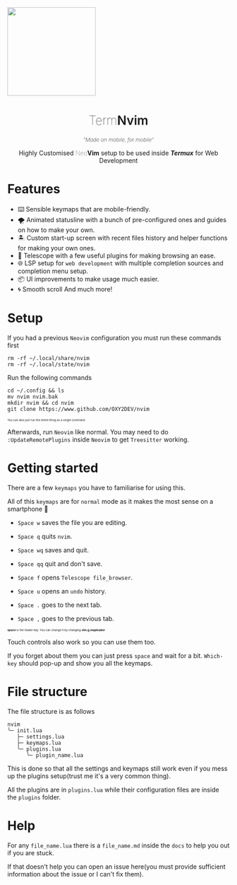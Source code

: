 <img style="display: grid;width: 200px; justify-content: center;" src="./docs/assets/termNvim.png"/>

<h1 style="text-align: center;"><span style="font-weight: 100">Term</span><span style="font-weight: 600">Nvim</span></h1>
<p style="text-align: center;">
<I style="font-size: 0.75rem; font-weight: 200">"Made on mobile, for mobile"</i></p>

<p style="text-align: center">Highly Customised <span style="font-weight: 100">Neo</span><span style="font-weight: 700">Vim</span> setup to be used inside <i style="font-weight: 700">Termux</i> for Web Development</p>

# Features
- ⌨️ Sensible keymaps that are mobile-friendly.
- 🌪️ Animated statusline with a bunch of pre-configured ones and guides on how to make your own.
- 🏝️ Custom start-up screen with recent files history and helper functions for making your own ones.
- 🔭 Telescope with a few useful plugins for making browsing an ease.
- 🌐 LSP setup for `web development` with multiple completion sources and completion menu setup.
- 📦 UI improvements to make usage much easier.
- 🌀 Smooth scroll
And much more!

# Setup
If you had a previous `Neovim` configuration you must run these commands first

```
rm -rf ~/.local/share/nvim
rm -rf ~/.local/state/nvim
```

Run the following commands

```
cd ~/.config && ls
mv nvim nvim.bak
mkdir nvim && cd nvim
git clone https://www.github.com/OXY2DEV/nvim
```
<p style="font-size: 0.4rem;">You can also just run the entire thing as a single command.</p>

Afterwards, run `Neovim` like normal. You may need to do `:UpdateRemotePlugins` inside `Neovim` to get `Treesitter` working.

# Getting started
There are a few `keymaps` you have to familiarise for using this.

All of this `keymaps` are for `normal` mode as it makes the most sense on a smartphone 📱
- `Space w` saves the file you are editing.
- `Space q` quits `nvim`.
- `Space wq` saves and quit.
- `Space qq` quit and don't save.

- `Space f` opens `Telescope file_browser`.
- `Space u` opens an `undo` history.
- `Space .` goes to the next tab.
- `Space ,` goes to the previous tab.

<p style="font-size: 0.4rem"><b>space</b> is the leader key. You can change it by changing <b>vim.g.mapleader</b></p>

Touch controls also work so you can use them too.

If you forget about them you can just press `space` and wait for a bit. `Which-key` should pop-up and show you all the keymaps.

# File structure
The file structure is as follows
```
nvim
╰─ init.lua
   ├─ settings.lua
   ├─ keymaps.lua
   ╰─ plugins.lua
      ╰─ plugin_name.lua
```

This is done so that all the settings and keymaps still work even if you mess up the plugins setup(trust me it's a very common thing).

All the plugins are in `plugins.lua` while their configuration files are inside the `plugins` folder.

# Help
For any `file_name.lua` there is a `file_name.md` inside the `docs` to help you out if you are stuck.

If that doesn't help you can open an issue here(you must provide sufficient information about the issue or I can't fix them).
